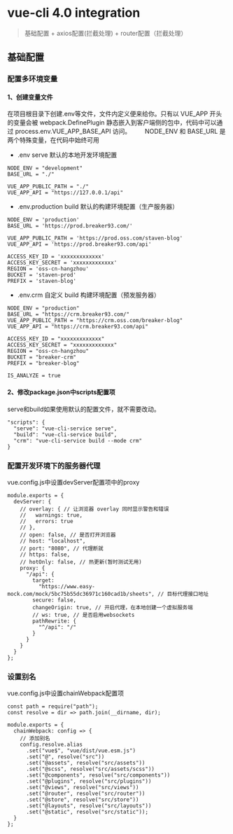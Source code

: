 # vue-cli 4.0 integration
> 基础配置 + axios配置(拦截处理) + router配置（拦截处理）
## 基础配置
### 配置多环境变量
#### 1、创建变量文件
  在项目根目录下创建.env等文件，文件内定义便来给你。只有以 VUE_APP 开头的变量会被 webpack.DefinePlugin 静态嵌入到客户端侧的包中，代码中可以通过 process.env.VUE_APP_BASE_API 访问。
  NODE_ENV 和 BASE_URL 是两个特殊变量，在代码中始终可用
* .env
serve 默认的本地开发环境配置
```
NODE_ENV = "development"
BASE_URL = "./"

VUE_APP_PUBLIC_PATH = "./"
VUE_APP_API = "https://127.0.0.1/api"
```
* .env.production
build 默认的构建环境配置（生产服务器）
```
NODE_ENV = 'production'
BASE_URL = 'https://prod.breaker93.com/'

VUE_APP_PUBLIC_PATH = 'https://prod.oss.com/staven-blog'
VUE_APP_API = 'https://prod.breaker93.com/api'

ACCESS_KEY_ID = 'xxxxxxxxxxxxx'
ACCESS_KEY_SECRET = 'xxxxxxxxxxxxx'
REGION = 'oss-cn-hangzhou'
BUCKET = 'staven-prod'
PREFIX = 'staven-blog'
```
* .env.crm
自定义 build 构建环境配置（预发服务器）
```
NODE_ENV = "production"
BASE_URL = "https://crm.breaker93.com/"
VUE_APP_PUBLIC_PATH = "https://crm.oss.com/breaker-blog"
VUE_APP_API = "https://crm.breaker93.com/api"

ACCESS_KEY_ID = "xxxxxxxxxxxxx"
ACCESS_KEY_SECRET = "xxxxxxxxxxxxx"
REGION = "oss-cn-hangzhou"
BUCKET = "breaker-crm"
PREFIX = "breaker-blog"

IS_ANALYZE = true
```
#### 2、修改package.json中scripts配置项
  serve和build如果使用默认的配置文件，就不需要改动。
```
"scripts": {
  "serve": "vue-cli-service serve",
  "build": "vue-cli-service build",
  "crm": "vue-cli-service build --mode crm"
}

```
### 配置开发环境下的服务器代理
  vue.config.js中设置devServer配置项中的proxy
```
module.exports = {
  devServer: {
    // overlay: { // 让浏览器 overlay 同时显示警告和错误
    //   warnings: true,
    //   errors: true
    // },
    // open: false, // 是否打开浏览器
    // host: "localhost",
    // port: "8080", // 代理断就
    // https: false,
    // hotOnly: false, // 热更新(暂时测试无用)
    proxy: {
      "/api": {
        target:
          "https://www.easy-mock.com/mock/5bc75b55dc36971c160cad1b/sheets", // 目标代理接口地址
        secure: false,
        changeOrigin: true, // 开启代理，在本地创建一个虚拟服务端
        // ws: true, // 是否启用websockets
        pathRewrite: {
          "^/api": "/"
        }
      }
    }
  }
};
```
### 设置别名
  vue.config.js中设置chainWebpack配置项
```
const path = require("path");
const resolve = dir => path.join(__dirname, dir);

module.exports = {
  chainWebpack: config => {
    // 添加别名
    config.resolve.alias
      .set("vue$", "vue/dist/vue.esm.js")
      .set("@", resolve("src"))
      .set("@assets", resolve("src/assets"))
      .set("@scss", resolve("src/assets/scss"))
      .set("@components", resolve("src/components"))
      .set("@plugins", resolve("src/plugins"))
      .set("@views", resolve("src/views"))
      .set("@router", resolve("src/router"))
      .set("@store", resolve("src/store"))
      .set("@layouts", resolve("src/layouts"))
      .set("@static", resolve("src/static"));
  }
};
```
